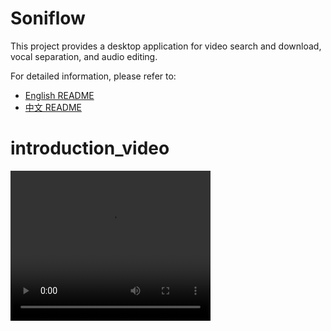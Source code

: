 # Soniflow

This project provides a desktop application for video search and download, vocal separation, and audio editing.

For detailed information, please refer to:
*   [English README](README_en.md)
*   [中文 README](README_zh.md)

# introduction_video #

<video width="320" height="240" controls>
<source src="https://www.bilibili.com/video/BV186MZzSERC/?spm_id_from=333.1007.tianma.10-1-29.click&vd_source=3b6e9d5090caeed07f2e257285de8091" type="video/mp4">
</video>
